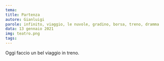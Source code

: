 ```yaml
---
tema:
title: Partenza
autore: Gianluigi
parole: infinito, viaggio, le nuvole, gradino, borsa, treno, dramma
data: 13 gennaio 2021
img: teatro.png
tags: 
---
```

Oggi faccio un bel viaggio in treno.

